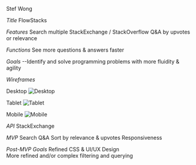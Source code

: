 Stef Wong

*Title*
FlowStacks

*Features*
Search multiple StackExchange / StackOverflow Q&A by upvotes or relevance

*Functions* 
See more questions & answers faster

*Goals* 
--Identify and solve programming problems with more fluidity & agility

*Wireframes*

Desktop
![Desktop](https://imgur.com/Nk4D41W)

Tablet
![Tablet](https://imgur.com/PHap04V)

Mobile
![Mobile](https://imgur.com/qWKKCEQ)

*API*
StackExchange

*MVP*
Search Q&A
Sort by relevance & upvotes
Responsiveness

*Post-MVP Goals*
Refined CSS & UI/UX Design  
More refined and/or complex filtering and querying